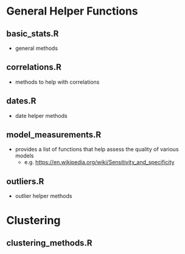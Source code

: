 # General Helper Functions

## basic_stats.R
- general methods

## correlations.R
- methods to help with correlations

## dates.R
- date helper methods

## model_measurements.R
- provides a list of functions that help assess the quality of various models
	- e.g. https://en.wikipedia.org/wiki/Sensitivity_and_specificity

## outliers.R
- outlier helper methods

# Clustering

## clustering_methods.R